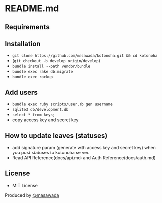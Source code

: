 # README.md

## Requirements

## Installation
* `git clone https://github.com/masawada/kotonoha.git && cd kotonoha`
* (`git checkout -b develop origin/develop`)
* `bundle install --path vendor/bundle`
* `bundle exec rake db:migrate`
* `bundle exec rackup`

## Add users
* `bundle exec ruby scripts/user.rb gen username`
* `sqlite3 db/development.db`
* `select * from keys;`
* copy access key and secret key

## How to update leaves (statuses)
* add signature param (generate with access key and secret key) when you post statuses to kotonoha server.
* Read API Reference(docs/api.md) and Auth Reference(docs/auth.md)

## License
* MIT License

Produced by [@masawada](https://twitter.com/masawada)
